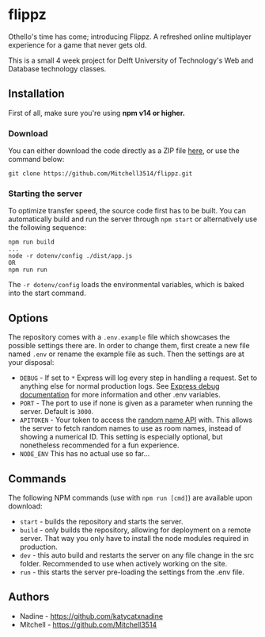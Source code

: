 # flippz
Othello's time has come; introducing Flippz. A refreshed online multiplayer experience for a game that never gets old.

This is a small 4 week project for Delft University of Technology's Web and Database technology classes.

## Installation
First of all, make sure you're using **npm v14 or higher.** 

### Download
You can either download the code directly as a ZIP file [here][GitHub ZIP link], or use the command below:
 ```
git clone https://github.com/Mitchell3514/flippz.git
 ```
### Starting the server
To optimize transfer speed, the source code first has to be built.
You can automatically build and run the server through `npm start` or alternatively use the following sequence:
```
npm run build
...
node -r dotenv/config ./dist/app.js
OR
npm run run
```
The `-r dotenv/config` loads the environmental variables, which is baked into the start command.

## Options
The repository comes with a `.env.example` file which showcases the possible settings there are. In order to change them, first create a new file named `.env` or rename the example file as such. Then the settings are at your disposal:
 - `DEBUG` - If set to `*` Express will log every step in handling a request. Set to anything else for normal production logs. See [Express debug documentation] for more information and other .env variables.
 - `PORT` - The port to use if none is given as a parameter when running the server. Default is `3000`.
 - `APITOKEN` - Your token to access the [random name API] with. This allows the server to fetch random names to use as room names, instead of showing a numerical ID. This setting is especially optional, but nonetheless recommended for a fun experience.
- `NODE_ENV` This has no actual use so far...

## Commands
The following NPM commands (use with `npm run [cmd]`) are available upon download:
 - `start` - builds the repository and starts the server.
 - `build` - only builds the repository, allowing for deployment on a remote server. That way you only have to install the node modules required in production.
 - `dev` - this auto build and restarts the server on any file change in the src folder. Recommended to use when actively working on the site.
 - `run` - this starts the server pre-loading the settings from the .env file.

## Authors
 - Nadine - https://github.com/katycatxnadine
 - Mitchell - https://github.com/Mitchell3514


[Express debug documentation]: https://expressjs.com/en/guide/debugging.html
[GitHub ZIP link]: https://github.com/Mitchell3514/flippz/archive/main.zip
[random name API]: http://the-one-api.dev

